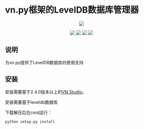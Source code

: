 # vn.py框架的LevelDB数据库管理器

<p align="center">
  <img src ="https://vnpy.oss-cn-shanghai.aliyuncs.com/vnpy-logo.png"/>
</p>

<p align="center">
    <img src ="https://img.shields.io/badge/version-1.0.0-blueviolet.svg"/>
    <img src ="https://img.shields.io/badge/platform-linux-yellow.svg"/>
    <img src ="https://img.shields.io/badge/python-3.7-blue.svg" />
    <img src ="https://img.shields.io/github/license/vnpy/vnpy.svg?color=orange"/>
</p>

## 说明

为vn.py提供了LevelDB数据库的使用支持

## 安装

安装需要基于2.4.0版本以上的[VN Studio](https://www.vnpy.com)。

安装需要基于leveldb数据库

下载解压后在cmd运行：

```
python setup.py install
```
